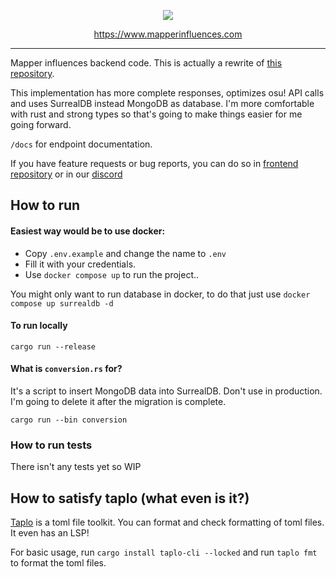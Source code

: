 <p align=center>
    <a href=https://www.mapperinfluences.com>
    <img src=https://github.com/aticie/Mapper-Influences-Backend/assets/36697363/9386b5e7-bd1c-41f1-bb47-398cca2c7b6b>
    </a>
</p>
<p align=center>
    <a href=https://www.mapperinfluences.com>https://www.mapperinfluences.com</a>
</p>

---


Mapper influences backend code.
This is actually a rewrite of [this repository](https://github.com/aticie/Mapper-Influences-Backend). 

This implementation has more complete responses, optimizes osu! API calls and uses SurrealDB instead MongoDB as database.
I'm more comfortable with rust and strong types so that's going to make things easier for me going forward.

`/docs` for endpoint documentation.

If you have feature requests or bug reports, 
you can do so in [frontend repository](https://github.com/Fursum/mapper-influences-frontend) 
or in our [discord](https://discord.gg/SAwxBDe3Rf)
## How to run

#### Easiest way would be to use docker:
- Copy `.env.example` and change the name to `.env` 
- Fill it with your credentials.
- Use `docker compose up` to run the project..

You might only want to run database in docker, to do that just use `docker compose up surrealdb -d`

#### To run locally
`cargo run --release`

#### What is `conversion.rs` for?
It's a script to insert MongoDB data into SurrealDB. Don't use in production. I'm going to delete it after the migration is complete.

`cargo run --bin conversion`

### How to run tests
There isn't any tests yet so WIP 

## How to satisfy taplo (what even is it?)
[Taplo](https://taplo.tamasfe.dev/) is a toml file toolkit. You can format and check formatting of toml files. It even has an LSP!

For basic usage, run `cargo install taplo-cli --locked` and run `taplo fmt` to format the toml files.

